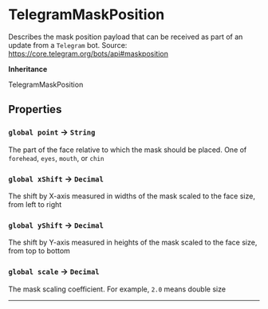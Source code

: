 # TelegramMaskPosition

Describes the mask position payload that can be received as part of an update from a `Telegram` bot.
Source: https://core.telegram.org/bots/api#maskposition

**Inheritance**

TelegramMaskPosition

## Properties

### `global point` → `String`

The part of the face relative to which the mask should be placed. One of `forehead`, `eyes`, `mouth`, or `chin`

### `global xShift` → `Decimal`

The shift by X-axis measured in widths of the mask scaled to the face size, from left to right

### `global yShift` → `Decimal`

The shift by Y-axis measured in heights of the mask scaled to the face size, from top to bottom

### `global scale` → `Decimal`

The mask scaling coefficient. For example, `2.0` means double size

---
